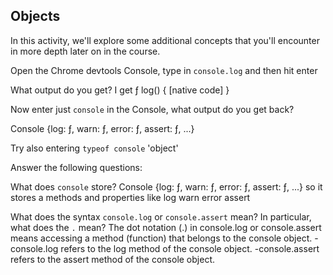 ## Objects

In this activity, we'll explore some additional concepts that you'll encounter in more depth later on in the course.

Open the Chrome devtools Console, type in `console.log` and then hit enter

What output do you get?
I get    ƒ log() { [native code] }


Now enter just `console` in the Console, what output do you get back?

Console {log: ƒ, warn: ƒ, error: ƒ, assert: ƒ, ...}


Try also entering `typeof console`
'object'

Answer the following questions:

What does `console` store?
Console {log: ƒ, warn: ƒ, error: ƒ, assert: ƒ, ...}
so it stores a methods and properties like
             log
             warn
             error
             assert

What does the syntax `console.log` or `console.assert` mean? In particular, what does the `.` mean?
 The dot notation (.) in console.log or console.assert means accessing a method (function) that belongs to the console object.
 -console.log refers to the log method of the console object.
-console.assert refers to the assert method of the console object.


